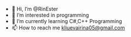 - 👋 Hi, I’m @RinEster
- 👀 I’m interested in programming
- 🌱 I’m currently learning C#,C++ Programming
- 📫 How to reach me kliuevairina05@gmail.com

<!---
RinEster/RinEster is a ✨ special ✨ repository because its `README.md` (this file) appears on your GitHub profile.
You can click the Preview link to take a look at your changes.
--->
